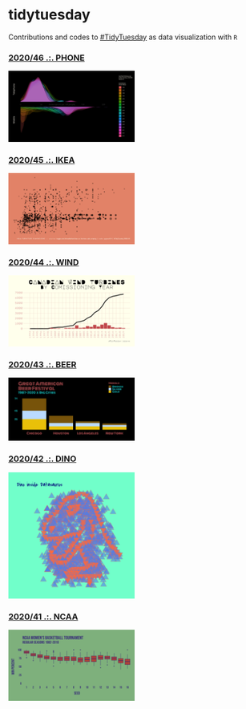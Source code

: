 # tidytuesday

Contributions and codes to [#TidyTuesday](https://github.com/rfordatascience/tidytuesday) as data visualization with `R`

### [2020/46 .:. PHONE](https://github.com/pyykkojuha/tidytuesday/tree/main/R/2020_46)
<a href="https://github.com/pyykkojuha/tidytuesday/tree/main/R/2020_46"><img src="https://raw.githubusercontent.com/pyykkojuha/tidytuesday/main/R/2020_46/TIDY_2020_46.png" alt="2020/46" width="50%"></a>

### [2020/45 .:. IKEA](https://github.com/pyykkojuha/tidytuesday/tree/main/R/2020_45)
<a href="https://github.com/pyykkojuha/tidytuesday/tree/main/R/2020_45"><img src="https://raw.githubusercontent.com/pyykkojuha/tidytuesday/main/R/2020_45/TIDY_2020_45.png" alt="2020/45" width="50%"></a>

### [2020/44 .:. WIND](https://github.com/pyykkojuha/tidytuesday/tree/main/R/2020_44)
<a href="https://github.com/pyykkojuha/tidytuesday/tree/main/R/2020_44"><img src="https://raw.githubusercontent.com/pyykkojuha/tidytuesday/main/R/2020_44/TIDY_2020_44.png" alt="2020/44" width="50%"></a>

### [2020/43 .:. BEER](https://github.com/pyykkojuha/tidytuesday/tree/main/R/2020_43)
<a href="https://github.com/pyykkojuha/tidytuesday/tree/main/R/2020_43"><img src="https://raw.githubusercontent.com/pyykkojuha/tidytuesday/main/R/2020_43/TIDY_2020_43.png" alt="2020/43" width="50%"></a>

### [2020/42 .:. DINO](https://github.com/pyykkojuha/tidytuesday/tree/main/R/2020_42)
<a href="https://github.com/pyykkojuha/tidytuesday/tree/main/R/2020_42"><img src="https://raw.githubusercontent.com/pyykkojuha/tidytuesday/main/R/2020_42/TIDY_2020_42.png" alt="2020/42" width="50%"></a>

### [2020/41 .:. NCAA](https://github.com/pyykkojuha/tidytuesday/tree/main/R/2020_41)
<a href="https://github.com/pyykkojuha/tidytuesday/tree/main/R/2020_41"><img src="https://raw.githubusercontent.com/pyykkojuha/tidytuesday/main/R/2020_41/TIDY_2020_41.png" alt="2020/41" width="50%"></a>
